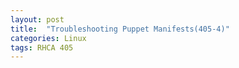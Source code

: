 ```yaml
---
layout: post
title:  "Troubleshooting Puppet Manifests(405-4)"
categories: Linux
tags: RHCA 405
---
```

